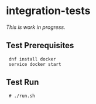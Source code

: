 # integration-tests

*This is work in progress.*

## Test Prerequisites

```
 dnf install docker
 service docker start
```

## Test Run

```
 # ./run.sh
```
